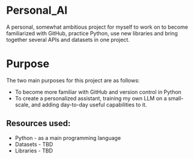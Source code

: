 # Personal_AI
A personal, somewhat ambitious project for myself to work on to become familiarized with GitHub, practice Python, use new libraries and bring together several APIs and datasets in one project.

# Purpose
The two main purposes for this project are as follows:
- To become more familiar with GitHub and version control in Python
- To create a personalized assistant, training my own LLM on a small-scale, and adding day-to-day useful capabilities to it.

## Resources used:
- Python - as a main programming language
- Datasets - TBD
- Libraries - TBD